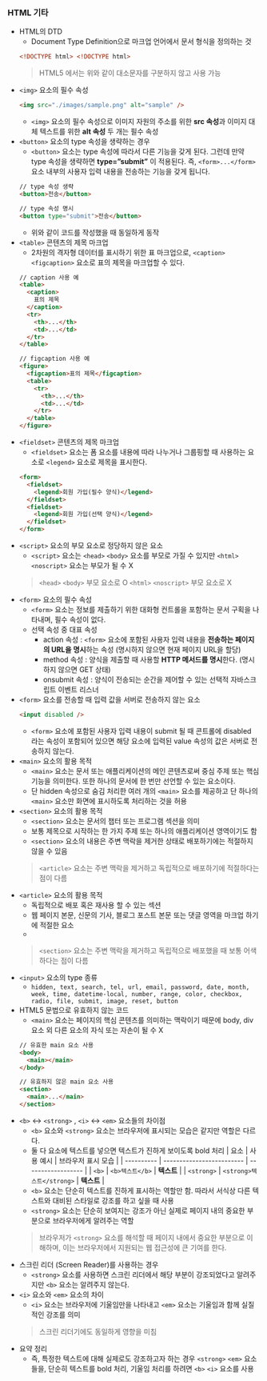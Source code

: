 ### HTML 기타

- HTML의 DTD
  - Document Type Definition으로 마크업 언어에서 문서 형식을 정의하는 것
  ```html
  <!DOCTYPE html> <!DOCTYPE html>
  ```
  > HTML5 에서는 위와 같이 대소문자를 구분하지 않고 사용 가능
- `<img>` 요소의 필수 속성
  ```html
  <img src="./images/sample.png" alt="sample" />
  ```
  - `<img>` 요소의 필수 속성으로 이미지 자원의 주소를 위한 **src 속성**과 이미지 대체 텍스트를 위한 **alt 속성** 두 개는 필수 속성
- `<button>` 요소의 type 속성을 생략하는 경우
  - `<button>` 요소는 type 속성에 따라서 다른 기능을 갖게 된다. 그런데 만약 type 속성을 생략하면 **type=”submit”** 이 적용된다. 즉, `<form>...</form>` 요소 내부의 사용자 입력 내용을 전송하는 기능을 갖게 됩니다.
  ```html
  // type 속성 생략
  <button>전송</button>

  // type 속성 명시
  <button type="submit">전송</button>
  ```
  - 위와 같이 코드를 작성했을 때 동일하게 동작
- `<table>` 콘텐츠의 제목 마크업
  - 2차원의 격자형 데이터를 표시하기 위한 표 마크업으로, `<caption>` `<figcaption>` 요소로 표의 제목을 마크업할 수 있다.
  ```html
  // caption 사용 예
  <table>
    <caption>
      표의 제목
    </caption>
    <tr>
      <th>...</th>
      <td>...</td>
    </tr>
  </table>

  // figcaption 사용 예
  <figure>
    <figcaption>표의 제목</figcaption>
    <table>
      <tr>
        <th>...</th>
        <td>...</td>
      </tr>
    </table>
  </figure>
  ```
- `<fieldset>` 콘텐츠의 제목 마크업
  - `<fieldset>` 요소는 폼 요소를 내용에 따라 나누거나 그룹핑할 때 사용하는 요소로 `<legend>` 요소로 제목을 표시한다.
  ```html
  <form>
    <fieldset>
      <legend>회원 가입(필수 양식)</legend>
    </fieldset>
    <fieldset>
      <legend>회원 가입(선택 양식)</legend>
    </fieldset>
  </form>
  ```
- `<script>` 요소의 부모 요소로 정당하지 않은 요소
  - `<script>` 요소는 `<head>` `<body>` 요소를 부모로 가질 수 있지만 `<html>` `<noscript>` 요소는 부모가 될 수 X
  > `<head>` `<body>` 부모 요소로 O
  > `<html>` `<noscript>` 부모 요소로 X
- `<form>` 요소의 필수 속성
  - `<form>` 요소는 정보를 제출하기 위한 대화형 컨트롤을 포함하는 문서 구획을 나타내며, 필수 속성이 없다.
  - 선택 속성 중 대표 속성
    - action 속성 : `<form>` 요소에 포함된 사용자 입력 내용을 **전송하는 페이지의 URL을 명시**하는 속성 (명시하지 않으면 현재 페이지 URL을 할당)
    - method 속성 : 양식을 제출할 때 사용할 **HTTP 메서드를 명시**한다. (명시하지 않으면 GET 상태)
    - onsubmit 속성 : 양식이 전송되는 순간을 제어할 수 있는 선택적 자바스크립트 이벤트 리스너
- `<form>` 요소를 전송할 때 입력 값을 서버로 전송하지 않는 요소
  ```html
  <input disabled />
  ```
  - `<form>` 요소에 포함된 사용자 입력 내용이 submit 될 때 콘트롤에 disabled 라는 속성이 포함되어 있으면 해당 요소에 입력된 value 속성의 값은 서버로 전송하지 않는다.
- `<main>` 요소의 활용 목적
  - `<main>` 요소는 문서 또는 애플리케이션의 메인 콘텐츠로써 중심 주제 또는 핵심 기능을 의미한다. 또한 하나의 문서에 한 번만 선언할 수 있는 요소이다.
  - 단 hidden 속성으로 숨김 처리한 여러 개의 `<main>` 요소를 제공하고 단 하나의 `<main>` 요소만 화면에 표시하도록 처리하는 것을 허용
- `<section>` 요소의 활용 목적
  - `<section>` 요소는 문서의 챕터 또는 프로그램 섹션을 의미
  - 보통 제목으로 시작하는 한 가지 주제 또는 하나의 애플리케이션 영역이기도 함
  - `<section>` 요소의 내용은 주변 맥락을 제거한 상태로 배포하기에는 적절하지 않을 수 있음
  > `<article>` 요소는 주변 맥락을 제거하고 독립적으로 배포하기에 적절하다는 점이 다름
- `<article>` 요소의 활용 목적
  - 독립적으로 배포 혹은 재사용 할 수 있는 섹션
  - 웹 페이지 본문, 신문의 기사, 블로그 포스트 본문 또는 댓글 영역을 마크업 하기에 적절한 요소
  -
  > `<section>` 요소는 주변 맥락을 제거하고 독립적으로 배포했을 때 보통 어색하다는 점이 다름
- `<input>` 요소의 type 종류
  - `hidden, text, search, tel, url, email, password, date, month, week, time, datetime-local, number, range, color, checkbox, radio, file, submit, image, reset, button`
- HTML5 문법으로 유효하지 않는 코드
  - `<main>` 요소는 페이지의 핵심 콘텐츠를 의미하는 맥락이기 때문에 body, div 요소 외 다른 요소의 자식 또는 자손이 될 수 X
  ```html
  // 유효한 main 요소 사용
  <body>
    <main></main>
  </body>

  // 유효하지 않은 main 요소 사용
  <section>
    <main>...</main>
  </section>
  ```
- `<b>` ↔ `<strong>` , `<i>` ↔ `<em>` 요소들의 차이점
  - `<b>` 요소와 `<strong>` 요소는 브라우저에 표시되는 모습은 같지만 역할은 다르다.
  - 둘 다 요소에 텍스트를 넣으면 텍스트가 진하게 보이도록 bold 처리
  | 요소       | 사용 예시                 | 브라우저 표시 모습 |
  | ---------- | ------------------------- | ------------------ |
  | `<b>`      | `<b>텍스트</b>`           | **텍스트**         |
  | `<strong>` | `<strong>텍스트</strong>` | **텍스트**         |
  - `<b>` 요소는 단순히 텍스트를 진하게 표시하는 역할만 함. 따라서 서식상 다른 텍스트와 대비된 스타일로 강조를 하고 싶을 때 사용
  - `<strong>` 요소는 단순히 보여지는 강조가 아닌 실제로 페이지 내의 중요한 부분으로 브라우저에게 알려주는 역할
  > 브라우저가 `<strong>` 요소를 해석할 때 페이지 내에서 중요한 부분으로 이해하며, 이는 브라우저에서 지원되는 웹 접근성에 큰 기여를 한다.
- 스크린 리더 (Screen Reader)를 사용하는 경우
  - `<strong>` 요소를 사용하면 스크린 리더에서 해당 부분이 강조되었다고 알려주지만 `<b>` 요소는 알려주지 않는다.
- `<i>` 요소와 `<em>` 요소의 차이
  - `<i>` 요소는 브라우저에 기울임만을 나타내고 `<em>` 요소는 기울임과 함께 실질적인 강조를 의미
  > 스크린 리더기에도 동일하게 영향을 미침
- 요약 정리
  - 즉, 특정한 텍스트에 대해 실제로도 강조하고자 하는 경우 `<strong>` `<em>` 요소들을, 단순히 텍스트를 bold 처리, 기울임 처리를 하려면 `<b>` `<i>` 요소를 사용
